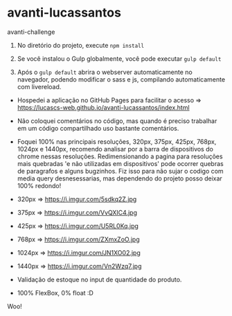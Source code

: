 # avanti-lucassantos
avanti-challenge

1. No diretório do projeto, execute `npm install`

2. Se você instalou o Gulp globalmente, você pode executar `gulp default`

3. Após o `gulp default` abrira o webserver automaticamente no navegador, podendo modificar o sass e js, compilando automaticamente com livereload.




- Hospedei a aplicação no GitHub Pages para facilitar o acesso => https://lucascs-web.github.io/avanti-lucassantos/index.html




- Não coloquei comentários no código, mas quando é preciso trabalhar em um código compartilhado uso bastante comentários.

- Foquei 100% nas principais resoluções, 320px, 375px, 425px, 768px, 1024px e 1440px, recomendo analisar por a barra de dispositivos do chrome nessas resoluções.
Redimensionando a pagina para resoluções mais quebradas 'e não utilizadas em dispositivos' pode ocorrer quebras de paragrafos e alguns bugzinhos. 
Fiz isso para não sujar o codigo com media query desnesessarias, mas dependendo do projeto posso deixar 100% redondo!

- 320px  =>  https://i.imgur.com/5sdkq2Z.jpg

- 375px  =>  https://i.imgur.com/VvQXIC4.jpg

- 425px  =>  https://i.imgur.com/U5RL0Kq.jpg

- 768px  =>  https://i.imgur.com/ZXmxZoO.jpg

- 1024px =>  https://i.imgur.com/JN1XO02.jpg

- 1440px =>  https://i.imgur.com/Vn2Wzq7.jpg

- Validação de estoque no input de quantidade do produto.

- 100% FlexBox, 0% float :D

Woo!
